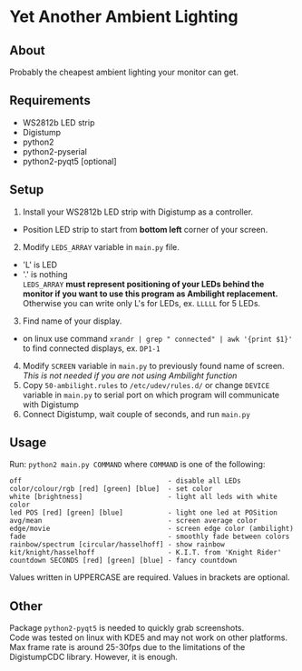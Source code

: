 Yet Another Ambient Lighting
============================

About
-----
Probably the cheapest ambient lighting your monitor can get.

Requirements
------------
- WS2812b LED strip
- Digistump
- python2
- python2-pyserial
- python2-pyqt5 [optional]

Setup
-----
1. Install your WS2812b LED strip with Digistump as a controller.
  - Position LED strip to start from **bottom left** corner of your screen.
2. Modify `LEDS_ARRAY` variable in `main.py` file.
  - 'L' is LED
  - '.' is nothing  
  `LEDS_ARRAY` **must represent positioning of your LEDs behind the monitor if you want to use this program as Ambilight replacement.** Otherwise you can write only L's for LEDs, ex. `LLLLL` for 5 LEDs.
3. Find name of your display.
  - on linux use command `xrandr | grep " connected" | awk '{print $1}'` to find connected displays, ex. `DP1-1`
4. Modify `SCREEN` variable in `main.py` to previously found name of screen. _This is not needed if you are not using Ambilight function_
5. Copy `50-ambilight.rules` to `/etc/udev/rules.d/` or change `DEVICE` variable in `main.py` to serial port on which program will communicate with Digistump
6. Connect Digistump, wait couple of seconds, and run `main.py`

Usage
-----
Run: `python2 main.py COMMAND` where `COMMAND` is one of the following:
```
off                                    - disable all LEDs
color/colour/rgb [red] [green] [blue]  - set color
white [brightness]                     - light all leds with white color
led POS [red] [green] [blue]           - light one led at POSition
avg/mean                               - screen average color
edge/movie                             - screen edge color (ambilight)
fade                                   - smoothly fade between colors
rainbow/spectrum [circular/hasselhoff] - show rainbow
kit/knight/hasselhoff                  - K.I.T. from 'Knight Rider'
countdown SECONDS [red] [green] [blue] - fancy countdown
```
Values written in UPPERCASE are required. Values in brackets are optional.

Other
-----
Package `python2-pyqt5` is needed to quickly grab screenshots.  
Code was tested on linux with KDE5 and may not work on other platforms.  
Max frame rate is around 25-30fps due to the limitations of the DigistumpCDC library. However, it is enough.

